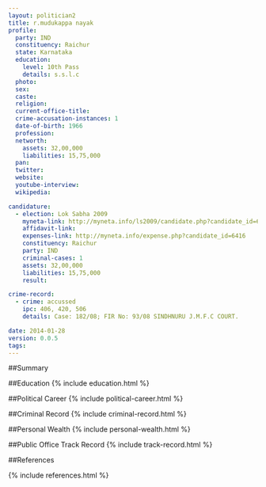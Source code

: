 ```yaml
---
layout: politician2
title: r.mudukappa nayak
profile: 
  party: IND
  constituency: Raichur
  state: Karnataka
  education: 
    level: 10th Pass
    details: s.s.l.c
  photo: 
  sex: 
  caste: 
  religion: 
  current-office-title: 
  crime-accusation-instances: 1
  date-of-birth: 1966
  profession: 
  networth: 
    assets: 32,00,000
    liabilities: 15,75,000
  pan: 
  twitter: 
  website: 
  youtube-interview: 
  wikipedia: 

candidature: 
  - election: Lok Sabha 2009
    myneta-link: http://myneta.info/ls2009/candidate.php?candidate_id=6416
    affidavit-link: 
    expenses-link: http://myneta.info/expense.php?candidate_id=6416
    constituency: Raichur 
    party: IND
    criminal-cases: 1
    assets: 32,00,000
    liabilities: 15,75,000
    result:  

crime-record: 
  - crime: accussed
    ipc: 406, 420, 506
    details: Case: 182/08; FIR No: 93/08 SINDHNURU J.M.F.C COURT. 

date: 2014-01-28
version: 0.0.5
tags: 
---
```

##Summary


##Education
{% include education.html %}


##Political Career
{% include political-career.html %}


##Criminal Record
{% include criminal-record.html %}


##Personal Wealth
{% include personal-wealth.html %}


##Public Office Track Record
{% include track-record.html %}


##References


{% include references.html %}